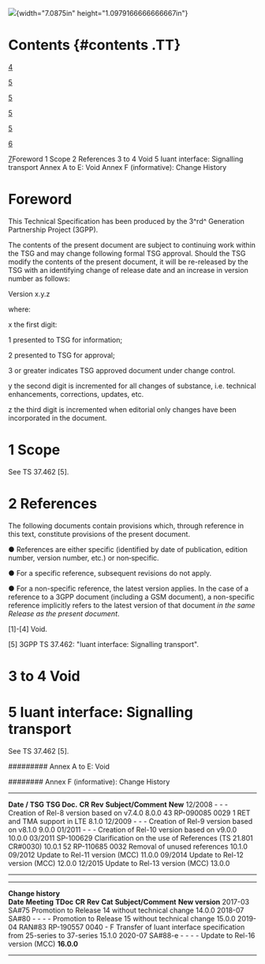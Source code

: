 ![](media/image1.jpeg){width="7.0875in" height="1.0979166666666667in"}

Contents {#contents .TT}
========

[4](#foreword)

[5](#scope)

[5](#references)

[5](#to-4-void)

[5](#iuant-interface-signalling-transport)

[6](#annex-a-to-e-void)

[7](#annex-f-informative-change-history)Foreword 1 Scope 2 References 3
to 4 Void 5 Iuant interface: Signalling transport Annex A to E: Void
Annex F (informative): Change History

Foreword
========

This Technical Specification has been produced by the 3^rd^ Generation
Partnership Project (3GPP).

The contents of the present document are subject to continuing work
within the TSG and may change following formal TSG approval. Should the
TSG modify the contents of the present document, it will be re-released
by the TSG with an identifying change of release date and an increase in
version number as follows:

Version x.y.z

where:

x the first digit:

1 presented to TSG for information;

2 presented to TSG for approval;

3 or greater indicates TSG approved document under change control.

y the second digit is incremented for all changes of substance, i.e.
technical enhancements, corrections, updates, etc.

z the third digit is incremented when editorial only changes have been
incorporated in the document.

1 Scope
=======

See TS 37.462 \[5\].

2 References
============

The following documents contain provisions which, through reference in
this text, constitute provisions of the present document.

● References are either specific (identified by date of publication,
edition number, version number, etc.) or non‑specific.

● For a specific reference, subsequent revisions do not apply.

● For a non-specific reference, the latest version applies. In the case
of a reference to a 3GPP document (including a GSM document), a
non-specific reference implicitly refers to the latest version of that
document *in the same Release as the present document*.

\[1\]-\[4\] Void.

\[5\] 3GPP TS 37.462: \"Iuant interface: Signalling transport\".

3 to 4 Void
===========

5 Iuant interface: Signalling transport
=======================================

See TS 37.462 \[5\].

######### Annex A to E: Void 

######## Annex F (informative): Change History

  ---------------- -------------- -------- --------- ------------------------------------------------------------- ---------
  **Date / TSG**   **TSG Doc.**   **CR**   **Rev**   **Subject/Comment**                                           **New**
  12/2008          \-             \-       \-        Creation of Rel-8 version based on v7.4.0                     8.0.0
  43               RP-090085      0029     1         RET and TMA support in LTE                                    8.1.0
  12/2009          \-             \-       \-        Creation of Rel-9 version based on v8.1.0                     9.0.0
  01/2011          \-             \-       \-        Creation of Rel-10 version based on v9.0.0                    10.0.0
  03/2011          SP-100629                         Clarification on the use of References (TS 21.801 CR\#0030)   10.0.1
  52               RP-110685      0032               Removal of unused references                                  10.1.0
  09/2012                                            Update to Rel-11 version (MCC)                                11.0.0
  09/2014                                            Update to Rel-12 version (MCC)                                12.0.0
  12/2015                                            Update to Rel-13 version (MCC)                                13.0.0
  ---------------- -------------- -------- --------- ------------------------------------------------------------- ---------

  -------------------- ------------- ----------- -------- --------- --------- ----------------------------------------------------------------------- -----------------
  **Change history**                                                                                                                                  
  **Date**             **Meeting**   **TDoc**    **CR**   **Rev**   **Cat**   **Subject/Comment**                                                     **New version**
  2017-03              SA\#75                                                 Promotion to Release 14 without technical change                        14.0.0
  2018-07              SA\#80        \-          \-       \-        \-        Promotion to Release 15 without technical change                        15.0.0
  2019-04              RAN\#83       RP-190557   0040     \-        F         Transfer of Iuant interface specification from 25-series to 37-series   15.1.0
  2020-07              SA\#88-e      \-          \-       \-        \-        Update to Rel-16 version (MCC)                                          **16.0.0**
  -------------------- ------------- ----------- -------- --------- --------- ----------------------------------------------------------------------- -----------------
